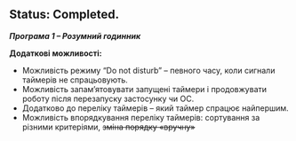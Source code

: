Status: Completed.
-
***Програма 1 – Розумний годинник***

**Додаткові можливості:**
- Можливість режиму “Do not disturb” – певного часу, коли сигнали таймерів не спрацьовують.
- Можливість запам’ятовувати запущені таймери і продовжувати роботу після перезапуску застосунку чи ОС.
- Додатково до переліку таймерів – який таймер спрацює найпершим.
- Можливість впорядкування переліку таймерів: сортування за різними критеріями, ~~зміна порядку «вручну»~~
